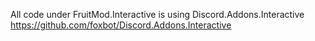 ﻿ All code under FruitMod.Interactive is using
 Discord.Addons.Interactive
 https://github.com/foxbot/Discord.Addons.Interactive